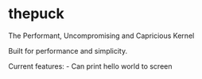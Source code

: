 # thepuck
 The Performant, Uncompromising and Capricious Kernel

 Built for performance and simplicity.

 Current features:
    - Can print hello world to screen

